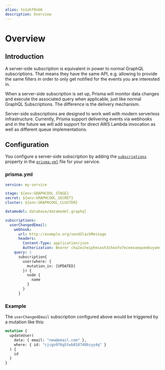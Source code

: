 ```yaml
---
alias: to1ahf0ob6
description: Overview
---
```


# Overview

## Introduction

A server-side subscription is equivalent in power to normal GraphQL subscriptions. That means they have the same API, e.g. allowing to provide the same filters in order to only get notified for the events you are interested in.

When a server-side subscription is set up, Prisma will monitor data changes and execute the associated query when applicable, just like normal GraphQL Subscriptions. The difference is the delivery mechanism.

Server-side subscriptions are designed to work well with modern serverless infrastructure. Currently, Prisma support delivering events via webhooks and in the future we will add support for direct AWS Lambda invocation as well as different queue implementations.

## Configuration

You configure a server-side subscription by adding the [`subscriptions`](!alias-ufeshusai8#subscriptions-optional) property in the [`prisma.yml`](!alias-foatho8aip) file for your service.

### prisma.yml

```yml
service: my-service

stage: ${env:GRAPHCOOL_STAGE}
secret: ${env:GRAPHCOOL_SECRET}
cluster: ${env:GRAPHCOOL_CLUSTER}

datamodel: database/datamodel.graphql

subscriptions:
  userChangedEmail:
    webhook:
      url: http://example.org/sendSlackMessage
      headers:
        Content-Type: application/json
        Authorization: Bearer cha2eiheiphesash3shoofo7eceexaequeebuyaequ1reishiujuu6weisao7ohc
    query: |
      subscription{
        user(where: {
          mutation_in: [UPDATED]
        }) {
          node {
            name
          }
        }
      }
```

### Example

The `userChangedEmail` subscription configured above would be triggered by a mutation like this:

```graphql
mutation {
  updateUser(
    data: { email: "new@email.com" },
    where: { id: "cjcgo976g5twb018740bzyy4q" }
  ) {
    id
  }
}
```
